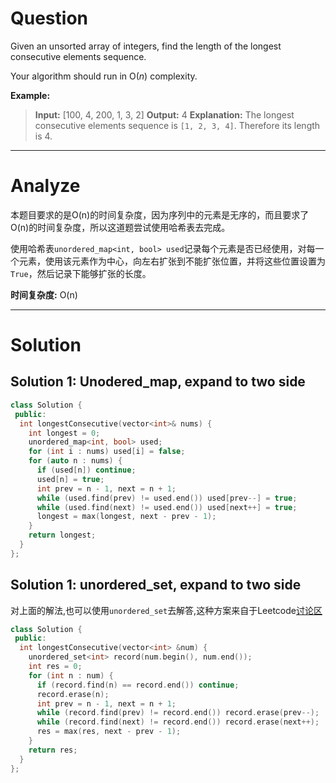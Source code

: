 
# Question

Given an unsorted array of integers, find the length of the longest consecutive elements sequence.

Your algorithm should run in O(_n_) complexity.

**Example:**

> **Input:** [100, 4, 200, 1, 3, 2]
> **Output:** 4
> **Explanation:** The longest consecutive elements sequence is `[1, 2, 3, 4]`. Therefore its length is 4.


------------

# Analyze

本题目要求的是O(n)的时间复杂度，因为序列中的元素是无序的，而且要求了O(n)的时间复杂度，所以这道题尝试使用哈希表去完成。

使用哈希表`unordered_map<int, bool> used`记录每个元素是否已经使用，对每一个元素，使用该元素作为中心，向左右扩张到不能扩张位置，并将这些位置设置为`True`，然后记录下能够扩张的长度。

**时间复杂度:** O(n)

------------

# Solution

## Solution 1: Unodered_map, expand to two side

```cpp
class Solution {
 public:
  int longestConsecutive(vector<int>& nums) {
    int longest = 0;
    unordered_map<int, bool> used;
    for (int i : nums) used[i] = false;
    for (auto n : nums) {
      if (used[n]) continue;
      used[n] = true;
      int prev = n - 1, next = n + 1;
      while (used.find(prev) != used.end()) used[prev--] = true;
      while (used.find(next) != used.end()) used[next++] = true; 
      longest = max(longest, next - prev - 1);
    }
    return longest;
  }
};
```

## Solution 1: unordered_set, expand to two side

对上面的解法,也可以使用`unordered_set`去解答,这种方案来自于Leetcode[讨论区](https://leetcode.com/problems/longest-consecutive-sequence/discuss/41060/A-simple-C%2B%2Bsolution-using-unordered_set.And-simple-consideration-about-this-problem)

```cpp
class Solution {
 public:
  int longestConsecutive(vector<int> &num) {
    unordered_set<int> record(num.begin(), num.end());
    int res = 0;
    for (int n : num) {
      if (record.find(n) == record.end()) continue;
      record.erase(n);
      int prev = n - 1, next = n + 1;
      while (record.find(prev) != record.end()) record.erase(prev--);
      while (record.find(next) != record.end()) record.erase(next++);
      res = max(res, next - prev - 1);
    }
    return res;
  }
};
```
